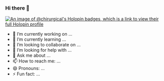 ### Hi there 👋


[![An image of @chirurgical's Holopin badges, which is a link to view their full Holopin profile](https://holopin.me/chirurgical)](https://holopin.io/@chirurgical)

- 🔭 I’m currently working on ...
- 🌱 I’m currently learning ...
- 👯 I’m looking to collaborate on ...
- 🤔 I’m looking for help with ...
- 💬 Ask me about ...
- 📫 How to reach me: ...
- 😄 Pronouns: ...
- ⚡ Fun fact: ...

